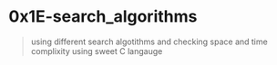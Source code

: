 # 0x1E-search_algorithms
> using different search algotithms and checking space and time complixity using sweet C langauge
